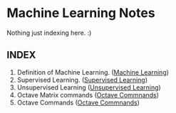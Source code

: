 # Machine Learning Notes
Nothing just indexing here. :)


## INDEX
1. Definition of Machine Learning. ([Machine Learning](https://github.com/sohampod/machineLearningnotes/blob/main/MachineLearning.md))
2. Supervised Learning. ([Supervised Learning](https://github.com/sohampod/machineLearningnotes/blob/main/SupervisedLearning.md))
3. Unsupervised Learning ([Unsupervised Learning](https://github.com/sohampod/machineLearningnotes/blob/main/UnsupervisedLearning.md))
4. Octave Matrix commands ([Octave Commnands](https://github.com/sohampod/machineLearningnotes/blob/main/octaveMatrix&Vector.md))
5. Octave Commands ([Octave Commnands](https://github.com/sohampod/machineLearningnotes/blob/main/octaveCommands.md))